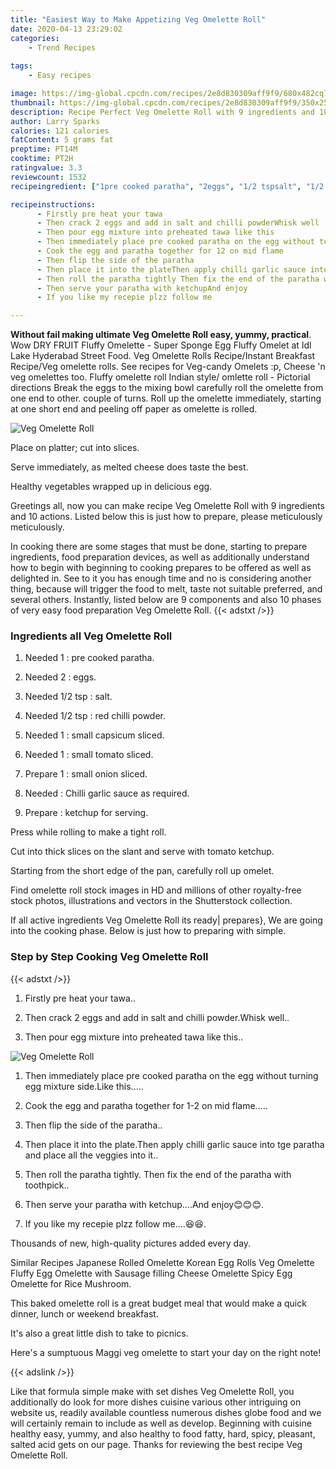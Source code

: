 ```yaml
---
title: "Easiest Way to Make Appetizing Veg Omelette Roll"
date: 2020-04-13 23:29:02
categories:
    - Trend Recipes
    
tags:
    - Easy recipes

image: https://img-global.cpcdn.com/recipes/2e8d830309aff9f9/680x482cq70/veg-omelette-roll-recipe-main-photo.jpg
thumbnail: https://img-global.cpcdn.com/recipes/2e8d830309aff9f9/350x250cq70/veg-omelette-roll-recipe-main-photo.jpg
description: Recipe Perfect Veg Omelette Roll with 9 ingredients and 10 stages of easy cooking.
author: Larry Sparks
calories: 121 calories
fatContent: 5 grams fat
preptime: PT14M
cooktime: PT2H
ratingvalue: 3.3
reviewcount: 1532
recipeingredient: ["1pre cooked paratha", "2eggs", "1/2 tspsalt", "1/2 tspred chilli powder", "1small capsicum sliced", "1small tomato sliced", "1small onion sliced", "Chilli garlic sauce as required", "ketchup for serving"]

recipeinstructions: 
      - Firstly pre heat your tawa 
      - Then crack 2 eggs and add in salt and chilli powderWhisk well 
      - Then pour egg mixture into preheated tawa like this 
      - Then immediately place pre cooked paratha on the egg without turning egg mixture sideLike this 
      - Cook the egg and paratha together for 12 on mid flame 
      - Then flip the side of the paratha 
      - Then place it into the plateThen apply chilli garlic sauce into tge paratha and place all the veggies into it 
      - Then roll the paratha tightly Then fix the end of the paratha with toothpick 
      - Then serve your paratha with ketchupAnd enjoy 
      - If you like my recepie plzz follow me

---
```




**Without fail making ultimate Veg Omelette Roll easy, yummy, practical**. Wow DRY FRUIT Fluffy Omelette - Super Sponge Egg Fluffy Omelet at Idl Lake Hyderabad Street Food. Veg Omelette Rolls Recipe/Instant Breakfast Recipe/Veg omelette rolls. See recipes for Veg-candy Omelets :p, Cheese &#39;n veg omelettes too. Fluffy omelette roll Indian style/ omlette roll - Pictorial directions Break the eggs to the mixing bowl carefully roll the omelette from one end to other. couple of turns. Roll up the omelette immediately, starting at one short end and peeling off paper as omelette is rolled.


![Veg Omelette Roll](https://img-global.cpcdn.com/recipes/2e8d830309aff9f9/680x482cq70/veg-omelette-roll-recipe-main-photo.jpg "Veg Omelette Roll")



Place on platter; cut into slices.

Serve immediately, as melted cheese does taste the best.

Healthy vegetables wrapped up in delicious egg.


Greetings all, now you can make recipe Veg Omelette Roll with 9 ingredients and 10 actions. Listed below this is just how to prepare, please meticulously meticulously.

In cooking there are some stages that must be done, starting to prepare ingredients, food preparation devices, as well as additionally understand how to begin with beginning to cooking prepares to be offered as well as delighted in. See to it you has enough time and no is considering another thing, because will trigger the food to melt, taste not suitable preferred, and several others. Instantly, listed below are 9 components and also 10 phases of very easy food preparation Veg Omelette Roll.
{{< adstxt />}}

### Ingredients all Veg Omelette Roll


1. Needed 1 : pre cooked paratha.

1. Needed 2 : eggs.

1. Needed 1/2 tsp : salt.

1. Needed 1/2 tsp : red chilli powder.

1. Needed 1 : small capsicum sliced.

1. Needed 1 : small tomato sliced.

1. Prepare 1 : small onion sliced.

1. Needed  : Chilli garlic sauce as required.

1. Prepare  : ketchup for serving.


Press while rolling to make a tight roll.

Cut into thick slices on the slant and serve with tomato ketchup.

Starting from the short edge of the pan, carefully roll up omelet.

Find omelette roll stock images in HD and millions of other royalty-free stock photos, illustrations and vectors in the Shutterstock collection.


If all active ingredients Veg Omelette Roll its ready| prepares}, We are going into the cooking phase. Below is just how to preparing with simple.

### Step by Step Cooking Veg Omelette Roll

{{< adstxt />}}


1. Firstly pre heat your tawa..



1. Then crack 2 eggs and add in salt and chilli powder.Whisk well..



1. Then pour egg mixture into preheated tawa like this..



![Veg Omelette Roll](https://img-global.cpcdn.com/steps/24f0c5bdf4c49459/160x128cq70/veg-omelette-roll-recipe-step-3-photo.jpg" "Veg Omelette Roll")



1. Then immediately place pre cooked paratha on the egg without turning egg mixture side.Like this.....



1. Cook the egg and paratha together for 1-2 on mid flame.....



1. Then flip the side of the paratha..



1. Then place it into the plate.Then apply chilli garlic sauce into tge paratha and place all the veggies into it..



1. Then roll the paratha tightly. Then fix the end of the paratha with toothpick..



1. Then serve your paratha with ketchup....And enjoy😊😊😊.



1. If you like my recepie plzz follow me....😆😆.




Thousands of new, high-quality pictures added every day.

Similar Recipes Japanese Rolled Omelette Korean Egg Rolls Veg Omelette Fluffy Egg Omelette with Sausage filling Cheese Omelette Spicy Egg Omelette for Rice Mushroom.

This baked omelette roll is a great budget meal that would make a quick dinner, lunch or weekend breakfast.

It&#39;s also a great little dish to take to picnics.

Here&#39;s a sumptuous Maggi veg omelette to start your day on the right note!


{{< adslink />}}

Like that formula simple make with set dishes Veg Omelette Roll, you additionally do look for more dishes cuisine various other intriguing on website us, readily available countless numerous dishes globe food and we will certainly remain to include as well as develop. Beginning with cuisine healthy easy, yummy, and also healthy to food fatty, hard, spicy, pleasant, salted acid gets on our page. Thanks for reviewing the best recipe Veg Omelette Roll.
